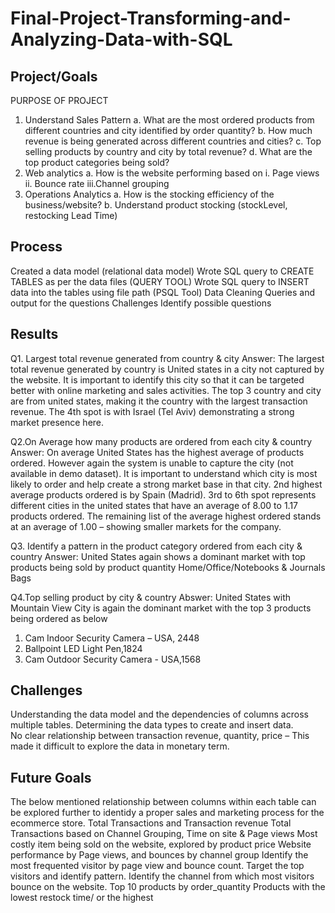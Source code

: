 # Final-Project-Transforming-and-Analyzing-Data-with-SQL

## Project/Goals
PURPOSE OF PROJECT
1. Understand Sales Pattern
    a. What are the most ordered products from different countries and city identified by order quantity?
    b. How much revenue is being generated across different countries and cities?
    c. Top selling products by country and city by total revenue?
    d. What are the top product categories being sold?
2. Web analytics 
    a. How is the website performing based on 
      i. Page views 
      ii. Bounce rate
      iii.Channel grouping
3. Operations Analytics 
   a. How is the stocking efficiency of the business/website?
    b. Understand product stocking (stockLevel, restocking Lead Time)

## Process
Created a data model (relational data model)
Wrote SQL query to CREATE TABLES as per the data files (QUERY TOOL)
Wrote SQL query to INSERT data into the tables using file path (PSQL Tool)
Data Cleaning 
Queries and output for the questions
Challenges
Identify possible questions



## Results
Q1. Largest total revenue generated from country & city
Answer: The largest total revenue generated by country is United states in a city not captured by the website. 
It is important to identify this city so that it can be targeted better with online marketing and sales activities. 
The top 3 country and city are from united states, making it the country with the largest transaction revenue. 
The 4th spot is with Israel (Tel Aviv) demonstrating a strong market presence here. 

Q2.On Average how many products are ordered from each city & country
Answer: On average United States has the highest average of products ordered. However again the system is unable to capture the city (not available in demo dataset). It is important to understand which city is most likely to order and help create a strong market base in that city. 
2nd highest average products ordered is by Spain (Madrid).
3rd to 6th spot represents different cities in the united states that have an average of 8.00 to 1.17 products ordered.
The remaining list of the average highest ordered stands at an average of 1.00 – showing smaller markets for the company. 

Q3. Identify a pattern in the product category ordered from each city & country
Answer: United States again shows a dominant market with top products being sold by product quantity
Home/Office/Notebooks & Journals
Bags


Q4.Top selling product by city & country
Abswer: United States with Mountain View City is again the dominant market with the top 3 products being ordered as below
1. Cam Indoor Security Camera – USA, 2448
2. Ballpoint LED Light Pen,1824
3. Cam Outdoor Security Camera - USA,1568


## Challenges 
Understanding the data model and the dependencies of columns across multiple tables.
Determining the data types to create and insert data.  
No clear relationship between transaction revenue, quantity, price – This made it difficult to explore the data in monetary term. 

## Future Goals
The below mentioned relationship between columns within each table can be explored further to identidy a proper sales and marketing process for the ecommerce store. 
Total Transactions and Transaction revenue
Total Transactions based on Channel Grouping, Time on site & Page views
Most costly item being sold on the website, explored by product price 
Website performance by Page views, and bounces by channel group
Identify the most frequented visitor by page view and bounce count. Target the top visitors and identify pattern. 
Identify the channel from which most visitors bounce on the website. 
Top 10 products by order_quantity 
Products with the lowest restock time/ or the highest
